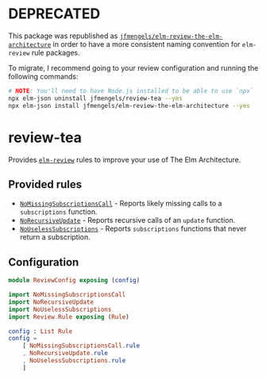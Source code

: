 # DEPRECATED

This package was republished as [`jfmengels/elm-review-the-elm-architecture`](https://package.elm-lang.org/packages/jfmengels/elm-review-the-elm-architecture/latest/) in order to have a more consistent naming convention for `elm-review` rule packages.

To migrate, I recommend going to your review configuration and running the following commands:

```bash
# NOTE: You'll need to have Node.js installed to be able to use `npx`
npx elm-json uninstall jfmengels/review-tea --yes
npx elm-json install jfmengels/elm-review-the-elm-architecture --yes
```

# review-tea

Provides [`elm-review`](https://package.elm-lang.org/packages/jfmengels/elm-review/latest/) rules to improve your use of The Elm Architecture.


## Provided rules

- [`NoMissingSubscriptionsCall`](https://package.elm-lang.org/packages/jfmengels/review-tea/1.1.3/NoMissingSubscriptionsCall) - Reports likely missing calls to a `subscriptions` function.
- [`NoRecursiveUpdate`](https://package.elm-lang.org/packages/jfmengels/review-tea/1.1.3/NoRecursiveUpdate) - Reports recursive calls of an `update` function.
- [`NoUselessSubscriptions`](https://package.elm-lang.org/packages/jfmengels/review-tea/1.1.3/NoUselessSubscriptions) - Reports `subscriptions` functions that never return a subscription.


## Configuration

```elm
module ReviewConfig exposing (config)

import NoMissingSubscriptionsCall
import NoRecursiveUpdate
import NoUselessSubscriptions
import Review.Rule exposing (Rule)

config : List Rule
config =
    [ NoMissingSubscriptionsCall.rule
    , NoRecursiveUpdate.rule
    , NoUselessSubscriptions.rule
    ]
```
